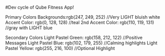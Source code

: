 #Dev cycle of Qube Fitness App!

Primary Colors
Backgrounds:rgb(247, 249, 252) //Very LIGHT bluish white
Accent Color: rgb(0, 128, 128) //teal
2nd Accent Color: rgb(110, 119, 131) //gray with LIGHT blue

Secondary Colors
Light Pastel Green: rgb(158, 212, 122) //Positive Messages
Light Pastel Blue: rgb(102, 179, 255) //Calming highlights
Light Pastel Yellow: rgb(255, 216, 100) //Optional Highlight 